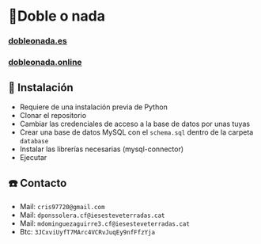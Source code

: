 # 💸Doble o nada

### [dobleonada.es](https://dobleonada.es)

### [dobleonada.online](https://dobleonada.online)


## 🚀 Instalación
- Requiere de una instalación previa de Python
- Clonar el repositorio
- Cambiar las credenciales de acceso a la base de datos por unas tuyas
- Crear una base de datos MySQL con el `schema.sql` dentro de la carpeta `database`
- Instalar las librerías necesarias (mysql-connector)
- Ejecutar

## ☎️ Contacto
- Mail: `cris97720@gmail.com`
- Mail: `dponssolera.cf@iesesteveterradas.cat`
- Mail: `mdominguezaguirre3.cf@iesesteveterradas.cat`
- Btc: `3JCxviUyfT7MArc4VCRvJuqEy9nfFfzYja`

